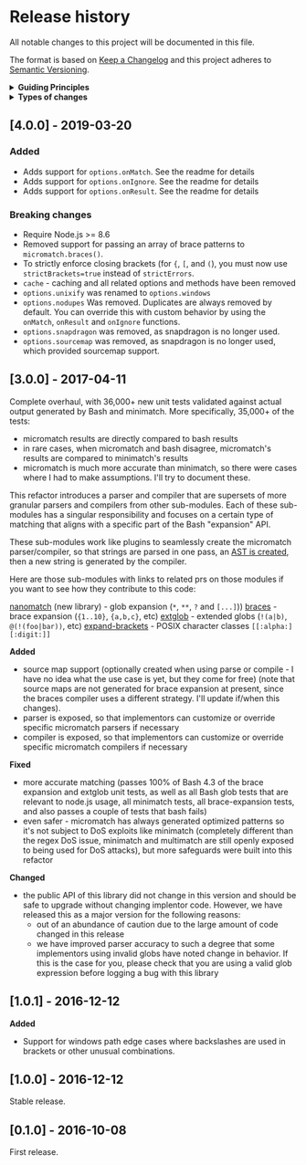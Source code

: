 # Release history

All notable changes to this project will be documented in this file.

The format is based on [Keep a Changelog](https://keepachangelog.com/en/1.0.0/)
and this project adheres to [Semantic Versioning](https://semver.org/spec/v2.0.0.html).

<details>
  <summary><strong>Guiding Principles</strong></summary>

- Changelogs are for humans, not machines.
- There should be an entry for every single version.
- The same types of changes should be grouped.
- Versions and sections should be linkable.
- The latest version comes first.
- The release date of each versions is displayed.
- Mention whether you follow Semantic Versioning.

</details>

<details>
  <summary><strong>Types of changes</strong></summary>

Changelog entries are classified using the following labels _(from [keep-a-changelog](https://keepachangelog.com/)_):

- `Added` for new features.
- `Changed` for changes in existing functionality.
- `Deprecated` for soon-to-be removed features.
- `Removed` for now removed features.
- `Fixed` for any bug fixes.
- `Security` in case of vulnerabilities.

</details>

## [4.0.0] - 2019-03-20

### Added

- Adds support for `options.onMatch`. See the readme for details
- Adds support for `options.onIgnore`. See the readme for details
- Adds support for `options.onResult`. See the readme for details


### Breaking changes

- Require Node.js >= 8.6
- Removed support for passing an array of brace patterns to `micromatch.braces()`.
- To strictly enforce closing brackets (for `{`, `[`, and `(`), you must now use `strictBrackets=true` instead of `strictErrors`.
- `cache` - caching and all related options and methods have been removed
- `options.unixify` was renamed to `options.windows`
- `options.nodupes` Was removed. Duplicates are always removed by default. You can override this with custom behavior by using the `onMatch`, `onResult` and `onIgnore` functions.
- `options.snapdragon` was removed, as snapdragon is no longer used.
- `options.sourcemap` was removed, as snapdragon is no longer used, which provided sourcemap support.

## [3.0.0] - 2017-04-11

Complete overhaul, with 36,000+ new unit tests validated against actual output generated by Bash and minimatch. More specifically, 35,000+ of the tests:

 - micromatch results are directly compared to bash results
 - in rare cases, when micromatch and bash disagree, micromatch's results are compared to minimatch's results
 - micromatch is much more accurate than minimatch, so there were cases where I had to make assumptions. I'll try to document these.

This refactor introduces a parser and compiler that are supersets of more granular parsers and compilers from other sub-modules. Each of these sub-modules has a singular responsibility and focuses on a certain type of matching that aligns with a specific part of the Bash "expansion" API.

These sub-modules work like plugins to seamlessly create the micromatch parser/compiler, so that strings are parsed in one pass, an [AST is created](https://gist.github.com/jonschlinkert/099c8914f56529f75bc757cc9e5e8e2a), then a new string is generated by the compiler.

Here are those sub-modules with links to related prs on those modules if you want to see how they contribute to this code:

[nanomatch](https://github.com/jonschlinkert/nanomatch) (new library) - glob expansion (`*`, `**`, `?` and `[...]`))
[braces](https://github.com/jonschlinkert/braces/pull/10) - brace expansion (`{1..10}`, `{a,b,c}`, etc)
[extglob](https://github.com/jonschlinkert/extglob/pull/5) - extended globs (`!(a|b)`, `@(!(foo|bar))`, etc)
[expand-brackets](https://github.com/jonschlinkert/expand-brackets/pull/5) - POSIX character classes `[[:alpha:][:digit:]]`

**Added**

 - source map support (optionally created when using parse or compile - I have no idea what the use case is yet, but they come for free) (note that source maps are not generated for brace expansion at present, since the braces compiler uses a different strategy. I'll update if/when this changes).
 - parser is exposed, so that implementors can customize or override specific micromatch parsers if necessary
 - compiler is exposed, so that implementors can customize or override specific micromatch compilers if necessary

**Fixed**

 - more accurate matching (passes 100% of Bash 4.3 of the brace expansion and extglob unit tests, as well as all Bash glob tests that are relevant to node.js usage, all minimatch tests, all brace-expansion tests, and also passes a couple of tests that bash fails)
 - even safer - micromatch has always generated optimized patterns so it's not subject to DoS exploits like minimatch (completely different than the regex DoS issue, minimatch and multimatch are still openly exposed to being used for DoS attacks), but more safeguards were built into this refactor

**Changed**

 - the public API of this library did not change in this version and should be safe to upgrade without changing implentor code. However, we have released this as a major version for the following reasons:
   - out of an abundance of caution due to the large amount of code changed in this release
   - we have improved parser accuracy to such a degree that some implementors using invalid globs have noted change in behavior. If this is the case for you, please check that you are using a valid glob expression before logging a bug with this library

## [1.0.1] - 2016-12-12

**Added**

- Support for windows path edge cases where backslashes are used in brackets or other unusual combinations.

## [1.0.0] - 2016-12-12

Stable release.

## [0.1.0] - 2016-10-08

First release.


[Unreleased]: https://github.com/jonschlinkert/micromatch/compare/0.1.0...HEAD
[0.2.0]: https://github.com/jonschlinkert/micromatch/compare/0.1.0...0.2.0

[keep-a-changelog]: https://github.com/olivierlacan/keep-a-changelog

